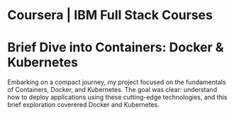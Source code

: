 # Coursera | IBM Full Stack Courses
# Brief Dive into Containers: Docker & Kubernetes

Embarking on a compact journey, my project focused on the fundamentals of Containers, Docker, and Kubernetes. The goal was clear: understand how to deploy applications using these cutting-edge technologies, and this brief exploration coverered Docker and Kubernetes.
